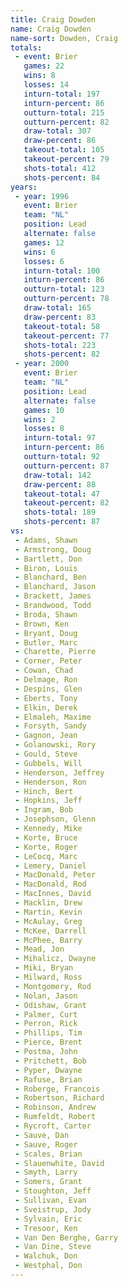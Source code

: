 ```yaml
---
title: Craig Dowden
name: Craig Dowden
name-sort: Dowden, Craig
totals:
 - event: Brier
   games: 22
   wins: 8
   losses: 14
   inturn-total: 197
   inturn-percent: 86
   outturn-total: 215
   outturn-percent: 82
   draw-total: 307
   draw-percent: 86
   takeout-total: 105
   takeout-percent: 79
   shots-total: 412
   shots-percent: 84
years:
 - year: 1996
   event: Brier
   team: "NL"
   position: Lead
   alternate: false
   games: 12
   wins: 6
   losses: 6
   inturn-total: 100
   inturn-percent: 86
   outturn-total: 123
   outturn-percent: 78
   draw-total: 165
   draw-percent: 83
   takeout-total: 58
   takeout-percent: 77
   shots-total: 223
   shots-percent: 82
 - year: 2000
   event: Brier
   team: "NL"
   position: Lead
   alternate: false
   games: 10
   wins: 2
   losses: 8
   inturn-total: 97
   inturn-percent: 86
   outturn-total: 92
   outturn-percent: 87
   draw-total: 142
   draw-percent: 88
   takeout-total: 47
   takeout-percent: 82
   shots-total: 189
   shots-percent: 87
vs:
 - Adams, Shawn
 - Armstrong, Doug
 - Bartlett, Don
 - Biron, Louis
 - Blanchard, Ben
 - Blanchard, Jason
 - Brackett, James
 - Brandwood, Todd
 - Broda, Shawn
 - Brown, Ken
 - Bryant, Doug
 - Butler, Marc
 - Charette, Pierre
 - Corner, Peter
 - Cowan, Chad
 - Delmage, Ron
 - Despins, Glen
 - Eberts, Tony
 - Elkin, Derek
 - Elmaleh, Maxime
 - Forsyth, Sandy
 - Gagnon, Jean
 - Golanowski, Rory
 - Gould, Steve
 - Gubbels, Will
 - Henderson, Jeffrey
 - Henderson, Ron
 - Hinch, Bert
 - Hopkins, Jeff
 - Ingram, Bob
 - Josephson, Glenn
 - Kennedy, Mike
 - Korte, Bruce
 - Korte, Roger
 - LeCocq, Marc
 - Lemery, Daniel
 - MacDonald, Peter
 - MacDonald, Rod
 - MacInnes, David
 - Macklin, Drew
 - Martin, Kevin
 - McAulay, Greg
 - McKee, Darrell
 - McPhee, Barry
 - Mead, Jon
 - Mihalicz, Dwayne
 - Miki, Bryan
 - Milward, Ross
 - Montgomery, Rod
 - Nolan, Jason
 - Odishaw, Grant
 - Palmer, Curt
 - Perron, Rick
 - Phillips, Tim
 - Pierce, Brent
 - Postma, John
 - Pritchett, Bob
 - Pyper, Dwayne
 - Rafuse, Brian
 - Roberge, Francois
 - Robertson, Richard
 - Robinson, Andrew
 - Rumfeldt, Robert
 - Rycroft, Carter
 - Sauve, Dan
 - Sauve, Roger
 - Scales, Brian
 - Slauenwhite, David
 - Smyth, Larry
 - Somers, Grant
 - Stoughton, Jeff
 - Sullivan, Evan
 - Sveistrup, Jody
 - Sylvain, Eric
 - Tresoor, Ken
 - Van Den Berghe, Garry
 - Van Dine, Steve
 - Walchuk, Don
 - Westphal, Don
---
```

